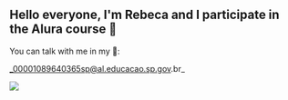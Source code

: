## Hello everyone, I'm Rebeca and I participate in the Alura course 👋

You can talk with me in my 📧:

_00001089640365sp@al.educacao.sp.gov.br_

![](https://media1.tenor.com/m/Nc3RB2C0OncAAAAC/nuzzling-pillow.gif )

<!--
**Rebeca0MPV/Rebeca0MPV** is a ✨ _special_ ✨ repository because its `README.md` (this file) appears on your GitHub profile.

Here are some ideas to get you started:

- 🔭 I’m currently working on ...
- 🌱 I’m currently learning ...
- 👯 I’m looking to collaborate on ...
- 🤔 I’m looking for help with ...
- 💬 Ask me about ...
- 📫 How to reach me: ...
- 😄 Pronouns: ...
- ⚡ Fun fact: ...
-->
